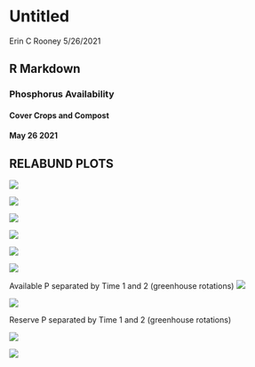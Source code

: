 Untitled
================
Erin C Rooney
5/26/2021

## R Markdown

### Phosphorus Availability

#### Cover Crops and Compost

#### May 26 2021

## RELABUND PLOTS

![](markdown-figs/doc/relabund-1.png)<!-- -->

![](markdown-figs/doc/relabund_boxplot-1.png)<!-- -->

![](markdown-figs/doc/available_p_point-1.png)<!-- -->

![](markdown-figs/doc/reserve_p_point-1.png)<!-- -->

![](markdown-figs/doc/organic_p_point-1.png)<!-- -->

![](markdown-figs/doc/unavailable_p_point-1.png)<!-- -->

Available P separated by Time 1 and 2 (greenhouse rotations)
![](markdown-figs/doc/t1_available_p_point-1.png)<!-- -->

![](markdown-figs/doc/t2_available_p_point-1.png)<!-- -->

Reserve P separated by Time 1 and 2 (greenhouse rotations)

![](markdown-figs/doc/t1_reserve_p_point-1.png)<!-- -->

![](markdown-figs/doc/t2_reserve_p_point-1.png)<!-- -->
